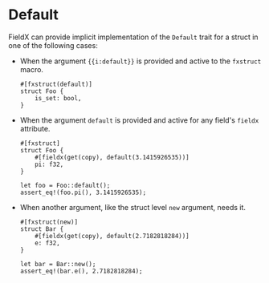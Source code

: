 # Default

FieldX can provide implicit implementation of the `Default` trait for a struct in one of the following cases:

- When the argument `{{i:default}}` is provided and active to the `fxstruct` macro.

    ```rust,ignore
    #[fxstruct(default)]
    struct Foo {
        is_set: bool,
    }
    ```

- When the argument `default` is provided and active for any field's `fieldx` attribute.

    ```rust,ignore
    #[fxstruct]
    struct Foo {
        #[fieldx(get(copy), default(3.1415926535))]
        pi: f32,
    }

    let foo = Foo::default();
    assert_eq!(foo.pi(), 3.1415926535);
    ```

- When another argument, like the struct level `new` argument, needs it.

    ```rust,ignore
    #[fxstruct(new)]
    struct Bar {
        #[fieldx(get(copy), default(2.7182818284))]
        e: f32,
    }

    let bar = Bar::new();
    assert_eq!(bar.e(), 2.7182818284);
    ```
